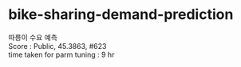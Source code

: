 # bike-sharing-demand-prediction <br>
따릉이 수요 예측 <br>
Score : Public, 45.3863, #623
<br> time taken for parm tuning : 9 hr
